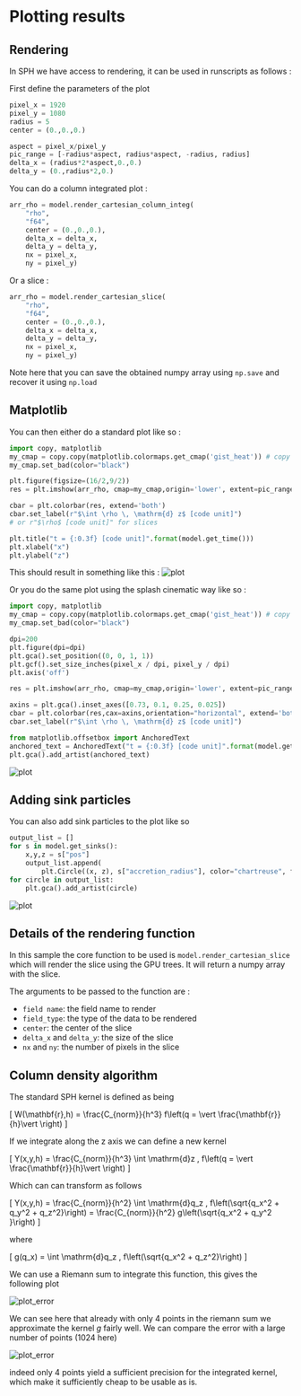# Plotting results

## Rendering 
In SPH we have access to rendering, it can be used in runscripts as follows :

First define the parameters of the plot
```py
pixel_x = 1920
pixel_y = 1080
radius = 5
center = (0.,0.,0.)

aspect = pixel_x/pixel_y
pic_range = [-radius*aspect, radius*aspect, -radius, radius]
delta_x = (radius*2*aspect,0.,0.)
delta_y = (0.,radius*2,0.)
```

You can do a column integrated plot :
```py
arr_rho = model.render_cartesian_column_integ(
    "rho",
    "f64",
    center = (0.,0.,0.),
    delta_x = delta_x,
    delta_y = delta_y, 
    nx = pixel_x, 
    ny = pixel_y)
```

Or a slice :
```py
arr_rho = model.render_cartesian_slice(
    "rho",
    "f64",
    center = (0.,0.,0.),
    delta_x = delta_x,
    delta_y = delta_y, 
    nx = pixel_x, 
    ny = pixel_y)
```
Note here that you can save the obtained numpy array using `np.save` and recover it using `np.load`

## Matplotlib 
You can then either do a standard plot like so :
```py
import copy, matplotlib
my_cmap = copy.copy(matplotlib.colormaps.get_cmap('gist_heat')) # copy the default cmap
my_cmap.set_bad(color="black")

plt.figure(figsize=(16/2,9/2))
res = plt.imshow(arr_rho, cmap=my_cmap,origin='lower', extent=pic_range, norm="log",vmin=1e-9)

cbar = plt.colorbar(res, extend='both')
cbar.set_label(r"$\int \rho \, \mathrm{d} z$ [code unit]")
# or r"$\rho$ [code unit]" for slices

plt.title("t = {:0.3f} [code unit]".format(model.get_time()))
plt.xlabel("x")
plt.ylabel("z")
```

This should result in something like this :
![plot](../assets/figures/std_plot.svg)

Or you do the same plot using the splash cinematic way like so :
```py
import copy, matplotlib
my_cmap = copy.copy(matplotlib.colormaps.get_cmap('gist_heat')) # copy the default cmap
my_cmap.set_bad(color="black")

dpi=200
plt.figure(dpi=dpi)
plt.gca().set_position((0, 0, 1, 1))
plt.gcf().set_size_inches(pixel_x / dpi, pixel_y / dpi)
plt.axis('off') 

res = plt.imshow(arr_rho, cmap=my_cmap,origin='lower', extent=pic_range, norm="log",vmin=1e-9)

axins = plt.gca().inset_axes([0.73, 0.1, 0.25, 0.025])
cbar = plt.colorbar(res,cax=axins,orientation="horizontal", extend='both')
cbar.set_label(r"$\int \rho \, \mathrm{d} z$ [code unit]")

from matplotlib.offsetbox import AnchoredText
anchored_text = AnchoredText("t = {:0.3f} [code unit]".format(model.get_time()), loc=2)
plt.gca().add_artist(anchored_text)
```
![plot](../assets/figures/cinematic_plot.svg)


## Adding sink particles

You can also add sink particles to the plot like so
```py
output_list = []
for s in model.get_sinks():
    x,y,z = s["pos"]
    output_list.append(
        plt.Circle((x, z), s["accretion_radius"], color="chartreuse", fill=False))
for circle in output_list:
    plt.gca().add_artist(circle)
```
![plot](../assets/figures/cinematic_plot_sink.svg)

## Details of the rendering function
In this sample the core function to be used is `model.render_cartesian_slice` which will
render the slice using the GPU trees. It will return a numpy array with the slice.


The arguments to be passed to the function are :

- `field name`: the field name to render
- `field_type`: the type of the data to be rendered
- `center`: the center of the slice
- `delta_x` and `delta_y`: the size of the slice
- `nx` and `ny`: the number of pixels in the slice


## Column density algorithm

The standard SPH kernel is defined as being

\[
    W(\mathbf{r},h) = \frac{C_{norm}}{h^3} f\left(q = \vert \frac{\mathbf{r}}{h}\vert \right)
\]

If we integrate along the z axis we can define a new kernel

\[
    Y(x,y,h) = \frac{C_{norm}}{h^3} \int \mathrm{d}z \, f\left(q = \vert \frac{\mathbf{r}}{h}\vert \right)
\]

Which can can transform as follows

\[
    Y(x,y,h) = \frac{C_{norm}}{h^2} \int \mathrm{d}q_z \, f\left(\sqrt{q_x^2 + q_y^2 + q_z^2}\right) = \frac{C_{norm}}{h^2}  g\left(\sqrt{q_x^2 + q_y^2 }\right)
\]

where

\[
    g(q_x) = \int \mathrm{d}q_z \, f\left(\sqrt{q_x^2  + q_z^2}\right)
\]

We can use a Riemann sum to integrate this function, this gives the following plot

![plot_error](../assets/figures/integ_kernel.svg)

We can see here that already with only 4 points in the riemann sum we approximate the kernel $g$ fairly well.
We can compare the error with a large number of points (1024 here)

![plot_error](../assets/figures/estim_integ_kernel.svg)

indeed only 4 points yield a sufficient precision for the integrated kernel, which make it
sufficiently cheap to be usable as is.
